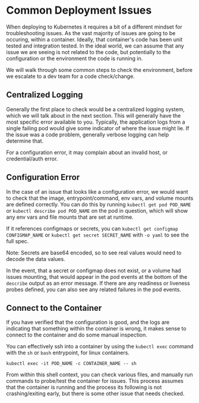 # Common Deployment Issues

When deploying to Kubernetes it requires a bit of a different mindset for troubleshooting issues. As the vast majority of issues are going to be occuring, within a container. Ideally, that container's code has been unit tested and integration tested. In the ideal world, we can assume that any issue we are seeing is not related to the code, but potentially to the configuration or the environment the code is running in.

We will walk through some common steps to check the environment, before we escalate to a dev team for a code check/change. 

## Centralized Logging

Generally the first place to check would be a centralized logging system, which we will talk about in the next section. This will generally have the most specific error available to you. Typically, the application logs from a single failing pod would give some indicator of where the issue might lie. If the issue was a code problem, generally verbose logging can help determine that.

For a configuration error, it may complain about an invalid host, or credential/auth error. 

## Configuration Error

In the case of an issue that looks like a configuration error, we would want to check that the image, entrypoint/command, env vars, and volume mounts are defined correctly. You can do this by running `kubectl get pod POD_NAME` or `kubectl describe pod POD_NAME` on the pod in question, which will show any env vars and file mounts that are set at runtime.

If it references configmaps or secrets, you can `kubectl get configmap CONFIGMAP_NAME` or `kubectl get secret SECRET_NAME` with `-o yaml` to see the full spec.

Note: Secrets are base64 encoded, so to see real values would need to decode the data values.

In the event, that a secret or configmap does not exist, or a volume had issues mounting, that would appear in the pod events at the bottom of the `describe` output as an error message. If there are any readiness or liveness probes defined, you can also see any related failures in the pod events.

## Connect to the Container

If you have verified that the configuration is good, and the logs are indicating that something within the container is wrong, it makes sense to connect to the container and do some manual inspection.

You can effectively ssh into a container by using the `kubectl exec` command with the `sh` or `bash` entrypoint, for linux containers.

`kubectl exec -it POD_NAME -c CONTAINER_NAME -- sh`

From within this shell context, you can check various files, and manually run commands to probe/test the container for issues. This process assumes that the container is running and the process its following is not crashing/exiting early, but there is some other issue that needs checked.
